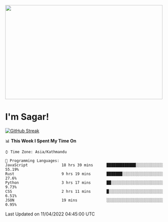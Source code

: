 
<img src="https://media.giphy.com/media/3ornk57KwDXf81rjWM/giphy.gif" width="500" height="300" frameBorder="0" class="giphy-embed" allowFullScreen></img>

#   I'm Sagar!
[![GitHub Streak](https://github-readme-streak-stats.herokuapp.com/?user=sgr2848)](https://git.io/streak-stats)
<!--START_SECTION:waka-->
📊 **This Week I Spent My Time On** 

```text
⌚︎ Time Zone: Asia/Kathmandu

💬 Programming Languages: 
JavaScript               18 hrs 39 mins      █████████████░░░░░░░░░░░░   55.19% 
Rust                     9 hrs 19 mins       ███████░░░░░░░░░░░░░░░░░░   27.6% 
Python                   3 hrs 17 mins       ██░░░░░░░░░░░░░░░░░░░░░░░   9.73% 
CSS                      2 hrs 11 mins       █░░░░░░░░░░░░░░░░░░░░░░░░   6.51% 
JSON                     19 mins             ░░░░░░░░░░░░░░░░░░░░░░░░░   0.95%

```


 Last Updated on 11/04/2022 04:45:00 UTC
<!--END_SECTION:waka-->

